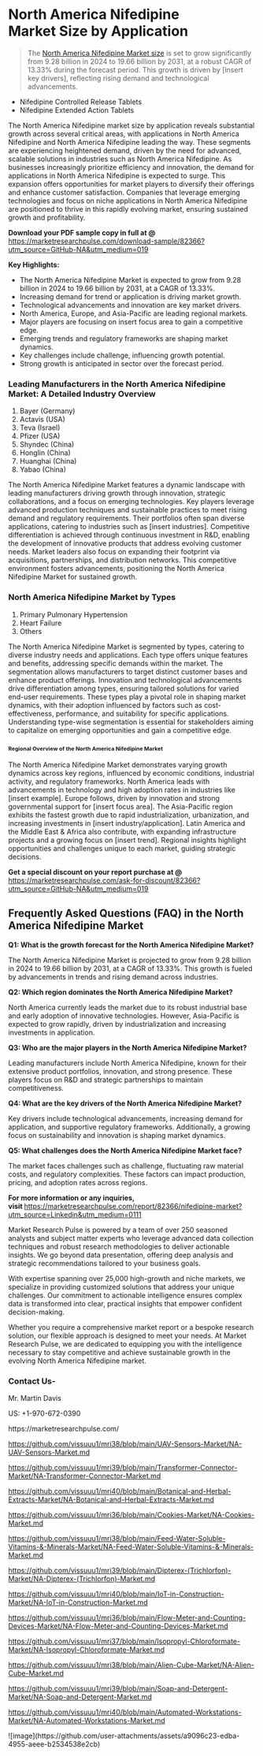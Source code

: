 <h1>North America Nifedipine Market&nbsp;Size by Application</h1><blockquote><p>The <a href="https://marketresearchpulse.com/download-sample/82366?utm_source=GitHub-NA&amp;utm_medium=019">North America Nifedipine Market size</a> is set to grow significantly from 9.28 billion in 2024 to 19.66 billion by 2031, at a robust CAGR of 13.33% during the forecast period. This growth is driven by [insert key drivers], reflecting rising demand and technological advancements.</p></blockquote><ul><li>Nifedipine Controlled Release Tablets<li> Nifedipine Extended Action Tablets</li></ul><p>The North America Nifedipine market size by application reveals substantial growth across several critical areas, with applications in North America Nifedipine and North America Nifedipine leading the way. These segments are experiencing heightened demand, driven by the need for advanced, scalable solutions in industries such as North America Nifedipine. As businesses increasingly prioritize efficiency and innovation, the demand for applications in North America Nifedipine is expected to surge. This expansion offers opportunities for market players to diversify their offerings and enhance customer satisfaction. Companies that leverage emerging technologies and focus on niche applications in North America Nifedipine are positioned to thrive in this rapidly evolving market, ensuring sustained growth and profitability.</p><p><strong>Download your PDF sample copy in full at @ </strong><a href="https://marketresearchpulse.com/download-sample/82366?utm_source=GitHub-NA&amp;utm_medium=019">https://marketresearchpulse.com/download-sample/82366?utm_source=GitHub-NA&amp;utm_medium=019</a></p><p><strong>Key Highlights: </strong></p><ul><li>The North America Nifedipine Market is expected to grow from 9.28 billion in 2024 to 19.66 billion by 2031, at a CAGR of 13.33%.</li><li>Increasing demand for trend or application is driving market growth.</li><li>Technological advancements and innovation are key market drivers.</li><li>North America, Europe, and Asia-Pacific are leading regional markets.</li><li>Major players are focusing on insert focus area to gain a competitive edge.</li><li>Emerging trends and regulatory frameworks are shaping market dynamics.</li><li>Key challenges include challenge, influencing growth potential.</li><li>Strong growth is anticipated in sector over the forecast period.</li></ul><h3>Leading Manufacturers in the North America Nifedipine Market: A Detailed Industry Overview</h3><ol><li>Bayer (Germany)</li><li>Actavis (USA)</li><li>Teva (Israel)</li><li>Pfizer (USA)</li><li>Shyndec (China)</li><li>Honglin (China)</li><li>Huanghai (China)</li><li>Yabao (China)</li></ol><div class="flex max-w-full flex-col flex-grow"><div class="min-h-8 text-message flex w-full flex-col items-end gap-2 whitespace-normal break-words [.text-message+&amp;]:mt-5" dir="auto" data-message-author-role="assistant" data-message-id="fd8432e4-4910-450d-b182-61b7bfb0a01f" data-message-model-slug="gpt-4o"><div class="flex w-full flex-col gap-1 empty:hidden first:pt-[3px]"><div class="markdown prose w-full break-words dark:prose-invert light"><p>The North America Nifedipine Market features a dynamic landscape with leading manufacturers driving growth through innovation, strategic collaborations, and a focus on emerging technologies. Key players leverage advanced production techniques and sustainable practices to meet rising demand and regulatory requirements. Their portfolios often span diverse applications, catering to industries such as [insert industries]. Competitive differentiation is achieved through continuous investment in R&amp;D, enabling the development of innovative products that address evolving customer needs. Market leaders also focus on expanding their footprint via acquisitions, partnerships, and distribution networks. This competitive environment fosters advancements, positioning the North America Nifedipine Market for sustained growth.</p></div></div></div></div><h3>North America Nifedipine Market by Types</h3><ol><li>Primary Pulmonary Hypertension<li> Heart Failure<li> Others</li></ol><div class="flex max-w-full flex-col flex-grow"><div class="min-h-8 text-message flex w-full flex-col items-end gap-2 whitespace-normal break-words [.text-message+&amp;]:mt-5" dir="auto" data-message-author-role="assistant" data-message-id="084470be-0bb7-4664-bddf-5156b4f41249" data-message-model-slug="gpt-4o-mini"><div class="flex w-full flex-col gap-1 empty:hidden first:pt-[3px]"><div class="markdown prose w-full break-words dark:prose-invert light"><p>The North America Nifedipine Market is segmented by types, catering to diverse industry needs and applications. Each type offers unique features and benefits, addressing specific demands within the market. The segmentation allows manufacturers to target distinct customer bases and enhance product offerings. Innovation and technological advancements drive differentiation among types, ensuring tailored solutions for varied end-user requirements. These types play a pivotal role in shaping market dynamics, with their adoption influenced by factors such as cost-effectiveness, performance, and suitability for specific applications. Understanding type-wise segmentation is essential for stakeholders aiming to capitalize on emerging opportunities and gain a competitive edge.</p></div></div></div></div><h3><span style="font-size: 11px;">Regional Overview of the North America Nifedipine Market</span></h3><div class="flex max-w-full flex-col flex-grow"><div class="min-h-8 text-message flex w-full flex-col items-end gap-2 whitespace-normal break-words [.text-message+&amp;]:mt-5" dir="auto" data-message-author-role="assistant" data-message-id="e9038762-ce64-4e30-91c9-9bd413514231" data-message-model-slug="gpt-4o-mini"><div class="flex w-full flex-col gap-1 empty:hidden first:pt-[3px]"><div class="markdown prose w-full break-words dark:prose-invert light"><p>The North America Nifedipine Market demonstrates varying growth dynamics across key regions, influenced by economic conditions, industrial activity, and regulatory frameworks. North America leads with advancements in technology and high adoption rates in industries like [insert example]. Europe follows, driven by innovation and strong governmental support for [insert focus area]. The Asia-Pacific region exhibits the fastest growth due to rapid industrialization, urbanization, and increasing investments in [insert industry/application]. Latin America and the Middle East &amp; Africa also contribute, with expanding infrastructure projects and a growing focus on [insert trend]. Regional insights highlight opportunities and challenges unique to each market, guiding strategic decisions.</p></div></div></div></div><p><strong>Get a special discount on your report purchase at @ </strong><a href="https://marketresearchpulse.com/ask-for-discount/82366?utm_source=GitHub-NA&amp;utm_medium=019">https://marketresearchpulse.com/ask-for-discount/82366?utm_source=GitHub-NA&amp;utm_medium=019</a></p><h2>Frequently Asked Questions (FAQ) in the North America Nifedipine Market</h2><p><strong>Q1: What is the growth forecast for the North America Nifedipine Market?</strong></p><p>The North America Nifedipine Market is projected to grow from 9.28 billion in 2024 to 19.66 billion by 2031, at a CAGR of 13.33%. This growth is fueled by advancements in trends and rising demand across industries.</p><p><strong>Q2: Which region dominates the North America Nifedipine Market?</strong></p><p>North America currently leads the market due to its robust industrial base and early adoption of innovative technologies. However, Asia-Pacific is expected to grow rapidly, driven by industrialization and increasing investments in application.</p><p><strong>Q3: Who are the major players in the North America Nifedipine Market?</strong></p><p>Leading manufacturers include North America Nifedipine, known for their extensive product portfolios, innovation, and strong presence. These players focus on R&amp;D and strategic partnerships to maintain competitiveness.</p><p><strong>Q4: What are the key drivers of the North America Nifedipine Market?</strong></p><p>Key drivers include technological advancements, increasing demand for application, and supportive regulatory frameworks. Additionally, a growing focus on sustainability and innovation is shaping market dynamics.</p><p><strong>Q5: What challenges does the North America Nifedipine Market face?</strong></p><p>The market faces challenges such as challenge, fluctuating raw material costs, and regulatory complexities. These factors can impact production, pricing, and adoption rates across regions.</p><p><strong>For more information or any inquiries, visit&nbsp;</strong><a href="https://marketresearchpulse.com/report/82366/nifedipine-market?utm_source=Linkedin&utm_medium=0111">https://marketresearchpulse.com/report/82366/nifedipine-market?utm_source=Linkedin&utm_medium=0111</a></p><p>Market Research Pulse is powered by a team of over 250 seasoned analysts and subject matter experts who leverage advanced data collection techniques and robust research methodologies to deliver actionable insights. We go beyond data presentation, offering deep analysis and strategic recommendations tailored to your business goals.</p><p>With expertise spanning over 25,000 high-growth and niche markets, we specialize in providing customized solutions that address your unique challenges. Our commitment to actionable intelligence ensures complex data is transformed into clear, practical insights that empower confident decision-making.</p><p>Whether you require a comprehensive market report or a bespoke research solution, our flexible approach is designed to meet your needs. At Market Research Pulse, we are dedicated to equipping you with the intelligence necessary to stay competitive and achieve sustainable growth in the evolving North America Nifedipine market.</p><h3><strong>Contact Us-</strong></h3><p>Mr. Martin Davis</p><p>US: +1-970-672-0390</p><p>https://marketresearchpulse.com/</p><p><a href="https://github.com/vissuuu1/mri38/blob/main/UAV-Sensors-Market/NA-UAV-Sensors-Market.md">https://github.com/vissuuu1/mri38/blob/main/UAV-Sensors-Market/NA-UAV-Sensors-Market.md</a></p><p><a href="https://github.com/vissuuu1/mri39/blob/main/Transformer-Connector-Market/NA-Transformer-Connector-Market.md">https://github.com/vissuuu1/mri39/blob/main/Transformer-Connector-Market/NA-Transformer-Connector-Market.md</a></p><p><a href="https://github.com/vissuuu1/mri40/blob/main/Botanical-and-Herbal-Extracts-Market/NA-Botanical-and-Herbal-Extracts-Market.md">https://github.com/vissuuu1/mri40/blob/main/Botanical-and-Herbal-Extracts-Market/NA-Botanical-and-Herbal-Extracts-Market.md</a></p><p><a href="https://github.com/vissuuu1/mri36/blob/main/Cookies-Market/NA-Cookies-Market.md">https://github.com/vissuuu1/mri36/blob/main/Cookies-Market/NA-Cookies-Market.md</a></p><p><a href="https://github.com/vissuuu1/mri38/blob/main/Feed-Water-Soluble-Vitamins-&-Minerals-Market/NA-Feed-Water-Soluble-Vitamins-&-Minerals-Market.md">https://github.com/vissuuu1/mri38/blob/main/Feed-Water-Soluble-Vitamins-&-Minerals-Market/NA-Feed-Water-Soluble-Vitamins-&-Minerals-Market.md</a></p><p><a href="https://github.com/vissuuu1/mri39/blob/main/Dipterex-(Trichlorfon)-Market/NA-Dipterex-(Trichlorfon)-Market.md">https://github.com/vissuuu1/mri39/blob/main/Dipterex-(Trichlorfon)-Market/NA-Dipterex-(Trichlorfon)-Market.md</a></p><p><a href="https://github.com/vissuuu1/mri40/blob/main/IoT-in-Construction-Market/NA-IoT-in-Construction-Market.md">https://github.com/vissuuu1/mri40/blob/main/IoT-in-Construction-Market/NA-IoT-in-Construction-Market.md</a></p><p><a href="https://github.com/vissuuu1/mri36/blob/main/Flow-Meter-and-Counting-Devices-Market/NA-Flow-Meter-and-Counting-Devices-Market.md">https://github.com/vissuuu1/mri36/blob/main/Flow-Meter-and-Counting-Devices-Market/NA-Flow-Meter-and-Counting-Devices-Market.md</a></p><p><a href="https://github.com/vissuuu1/mri37/blob/main/Isopropyl-Chloroformate-Market/NA-Isopropyl-Chloroformate-Market.md">https://github.com/vissuuu1/mri37/blob/main/Isopropyl-Chloroformate-Market/NA-Isopropyl-Chloroformate-Market.md</a></p><p><a href="https://github.com/vissuuu1/mri38/blob/main/Alien-Cube-Market/NA-Alien-Cube-Market.md">https://github.com/vissuuu1/mri38/blob/main/Alien-Cube-Market/NA-Alien-Cube-Market.md</a></p><p><a href="https://github.com/vissuuu1/mri39/blob/main/Soap-and-Detergent-Market/NA-Soap-and-Detergent-Market.md">https://github.com/vissuuu1/mri39/blob/main/Soap-and-Detergent-Market/NA-Soap-and-Detergent-Market.md</a></p><p><a href="https://github.com/vissuuu1/mri40/blob/main/Automated-Workstations-Market/NA-Automated-Workstations-Market.md">https://github.com/vissuuu1/mri40/blob/main/Automated-Workstations-Market/NA-Automated-Workstations-Market.md</a></p>
![image](https://github.com/user-attachments/assets/a9096c23-edba-4955-aeee-b2534538e2cb)
